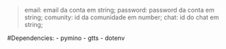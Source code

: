 > email:
    email da conta em string;
> password:
    password da conta em string;
> comunity:
    id da comunidade em number;
> chat:
    id do chat em string;


#Dependencies:
    - pymino
    - gtts
    - dotenv
